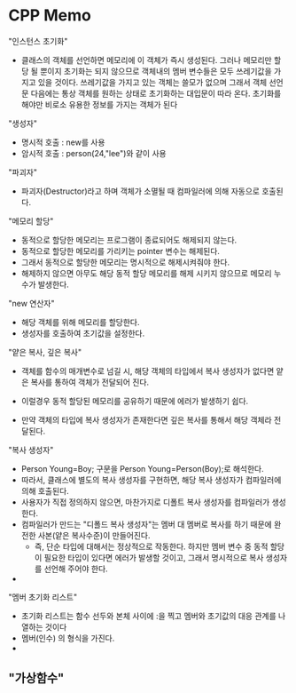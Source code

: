 # CPP Memo

"인스턴스 초기화"
- 클래스의 객체를 선언하면 메모리에 이 객체가 즉시 생성된다. 그러나 메모리만 할당 될 뿐이지 초기화는 되지 않으므로 객체내의 멤버 변수들은 모두 쓰레기값을 가지고 있을 것이다. 쓰레기값을 가지고 있는 객체는 쓸모가 없으며 그래서 객체 선언문 다음에는 통상 객체를 원하는 상태로 초기화하는 대입문이 따라 온다. 초기화를 해야만 비로소 유용한 정보를 가지는 객체가 된다

"생성자"
- 명시적 호출 : new를 사용
- 암시적 호출 : person(24,"lee")와 같이 사용

"파괴자"
- 파괴자(Destructor)라고 하며 객체가 소멸될 때 컴파일러에 의해 자동으로 호출된다.

"메모리 할당"
- 동적으로 할당한 메모리는 프로그램이 종료되어도 해제되지 않는다.
- 동적으로 할당한 메모리를 가리키는 pointer 변수는 해제된다.
- 그래서 동적으로 할당한 메모리는 명시적으로 해제시켜줘야 한다.
- 해제하지 않으면 아무도 해당 동적 할당 메모리를 해제 시키지 않으므로 메모리 누수가 발생한다.

"new 연산자"
- 해당 객체를 위해 메모리를 할당한다.
- 생성자를 호출하여 초기값을 설정한다.

"얕은 복사, 깊은 복사"
- 객체를 함수의 매개변수로 넘길 시, 해당 객체의 타입에서 복사 생성자가 없다면 얕은 복사를 통하여 객체가 전달되어 진다.
- 이럴경우 동적 할당된 메모리를 공유하기 때문에 에러가 발생하기 쉽다.

- 만약 객체의 타입에 복사 생성자가 존재한다면 깊은 복사를 통해서 해당 객체라 전달된다.

"복사 생성자"
- Person Young=Boy; 구문을 Person Young=Person(Boy);로 해석한다.
- 따라서, 클래스에 별도의 복사 생성자를 구현하면, 해당 복사 생성자가 컴파일러에 의해 호출된다.
- 사용자가 직접 정의하지 않으면, 마찬가지로 디폴트 복사 생성자를 컴파일러가 생성한다.
- 컴파일러가 만드는 "디폴드 복사 생성자"는 멤버 대 멤버로 복사를 하기 때문에 완전한 사본(얕은 복사수준)이 만들어진다.
  - 즉, 단순 타입에 대해서는 정상적으로 작동한다. 하지만 멤버 변수 중 동적 할당이 필요한 타입이 있다면 에러가 발생할 것이고, 그래서 명시적으로 복사 생성자를 선언해 주어야 한다.
-


"멤버 초기화 리스트"
- 초기화 리스트는 함수 선두와 본체 사이에 :을 찍고 멤버와 초기값의 대응 관계를 나열하는 것이다
- 멤버(인수) 의 형식을 가진다.
-

"가상함수"
-
